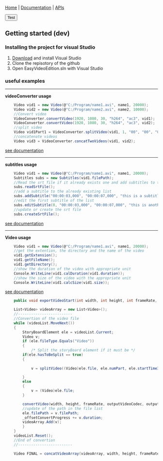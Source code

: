 
[Home](index.md)   |    [Documentation](doc/index.html)   |    [APIs](apis.md) 

<button>Test</button>

## Getting started (dev)

### Installing the project for visual Studio

  1. [Download](https://www.visualstudio.com/fr/downloads/?rr=https%3A%2F%2Fwww.google.fr%2F) and install Visual Studio 
  2. Clone the repisotory of the github
  3. Open EasyVideoEdition.sln with Visual Studio
  
### useful examples

***

**videoConverter usage**

```c#
	Video vid1 = new Video(@"C:/Program/name1.avi", name1, 20000);
	Video vid2 = new Video(@"C:/Program/name2.avi", name2, 10000);
	//Convert video
	VideoConverter.convertVideo(1920, 1080, 30, "h264", "ac3", vid1);
	VideoConverter.convertVideo(1920, 1080, 30, "h264", "ac3", vid2);
	//split video
	Video vid1Part1 = VideoConverter.splitVideo(vid1, 1, "00", "00", "00", "00", "00", "18");
	//concatenate videos
	Video vid3 = VideoConverter.concatTwoVideos(vid1, vid2);
```

[see documentation](doc/class_easy_video_edition_1_1_model_1_1_file_browser.html)

***

**subtitles usage**

```c#
	Video vid1 = new Video(@"C:/Program/name1.avi", name1, 20000);
	Subtitles subs = new Subtitles(vid1.filePath);
	//Read the srt file if it already exists one and add subtitles to the list
	subs.readSrtFile();
	//add a subtitle to the already existing list
	subs.addSubtitle("00:00:03,000", "00:00:07,000", "this is a subtitle example");
	//edit the first subtitle of the list
	subs.editSubtitle(0, "00:00:03,000", "00:00:07,000", "this is another subtitle example");
	//update or create the srt file
	subs.createSrtFile();
```

[see documentation](doc/class_easy_video_edition_1_1_model_1_1_file_browser.html)

***

**Video usage**

```c#
	Video vid1 = new Video(@"C:/Program/name1.avi", name1, 20000);
	//get the extention, the directory and the name of the video
	vid1.getExtension();
	vid1.getFileName();
	vid1.getDirectory();
	//show the duration of the video with appropriate unit
	Console.WriteLine(vid1.calDuration(vid1.duration));
	//show the size of the video with the appropriate unit
	Console.WriteLine(vid1.calcSize(vid1.size));
```

[see documentation](doc/class_easy_video_edition_1_1_model_1_1_file_browser.html)

```cs
	public void exportVideoStart(int width, int height, int frameRate, string outputVideoCodec, string outputAudioCodec, IEnumerator<StoryBoardElement> videoList, String savePath)
```

```cs
	List<Video> videoArray = new List<Video>();
	//-------------------------
	//Convertion of the video file 
	while (videoList.MoveNext())
	{
	    StoryBoardElement ele = videoList.Current;
	    Video v;
	    if (ele.fileType.Equals("Video"))
	    {
	    	/* Split the storyBoard element if it must be */
		if(ele.hasToBeSplit == true)
		{
			
		    v = splitVideo((Video)ele.file, ele.numPart, ele.startTimeInSource, ele.endTimeInSource); //extract the part from the original video

		}
		else
		{
		    v = (Video)ele.file;
		}

		convertVideo(width, height, frameRate, outputVideoCodec, outputAudioCodec, v);
		//update of the path in the file list
		ele.filePath = v.filePath;
		_offsetConvertProgress += v.duration;
		videoArray.Add(v);
	    }
	}
	videoList.Reset();
	//End of convertion
	//-------------------------

	Video FINAL = concatVideoArray(videoArray, width, height, frameRate, outputVideoCodec, savePath);
```




